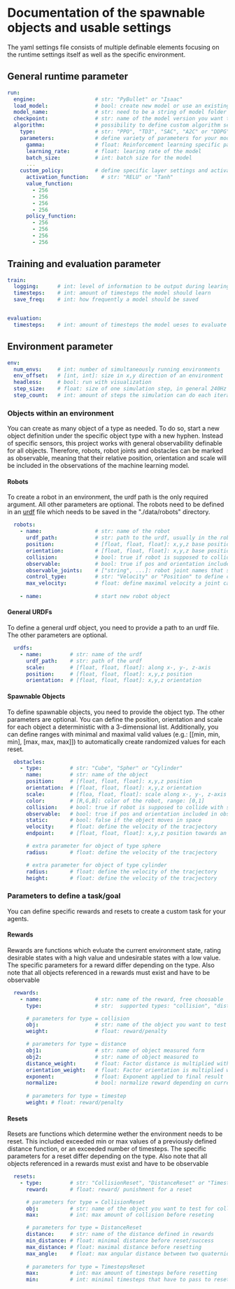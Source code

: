 # Documentation of the spawnable objects and usable settings
The yaml settings file consists of multiple definable elements focusing on the runtime settings itself as well as the specific environment. 

## General runtime parameter 
```yaml
run:
  engine:                   # str: "PyBullet" or "Isaac"
  load_model:               # bool: create new model or use an existing one 
  model_name:               # str: need to be a string of model folder
  checkpoint:               # str: name of the model version you want to continue training (including .zip)
  algorithm:                # possibility to define custom algorithm settings. Otherwise a default is used
    type:                   # str: "PPO", "TD3", "SAC", "A2C" or "DDPG"
    parameters:             # define variety of parameters for your model e.g.:
      gamma:                # float: Reinforcement learning specific parameter
      learning_rate:        # float: learing rate of the model
      batch_size:           # int: batch size for the model
      ...
    custom_policy:          # define specific layer settings and activation function
      activation_function:    # str: "RELU" or "Tanh"
      value_function:
        - 256
        - 256
        - 256
        - 256
      policy_function:
        - 256
        - 256
        - 256
        - 256
```

## Training and evaluation parameter
```yaml 
train:  	
  logging:      # int: level of information to be output during learing 0, 1, 2, ...
  timesteps:    # int: amount of timesteps the model should learn
  save_freq:    # int: how frequently a model should be saved


evaluation:
  timesteps:    # int: amount of timesteps the model ueses to evaluate
```

## Environment parameter
```yaml 
env:
  num_envs:     # int: number of simultaneously running environments
  env_offset:   # [int, int]: size in x,y direction of an environment
  headless:     # bool: run with visualization
  step_size:    # float: size of one simulation step, in general 240Hz = 1/240
  step_count:   # int: amount of steps the simulation can do each iteration
```

### Objects within an environment
You can create as many object of a type as needed. To do so, start a new object definition under the specific object type with a new hyphen. Instead of specific sensors, this project works with general observability definable for all objects. Therefore, robots, robot joints and obstacles can be marked as observable, meaning that their relative position, orientation and scale will be included in the observations of the machine learning model.

#### Robots
To create a robot in an environment, the urdf path is the only required argument. All other parameters are optional. The robots need to be defined in an [urdf](http://wiki.ros.org/urdf) file which needs to be saved in the "./data/robots" directory.
```yaml 
  robots:
    - name:                 # str: name of the robot  
      urdf_path:            # str: path to the urdf, usually in the robots folder
      position:             # [float, float, float]: x,y,z base position of the robot
      orientation:          # [float, float, float]: x,y,z base position of the robot
      collision:            # bool: true if robot is supposed to collide with surroundings
      observable:           # bool: true if pos and orientation included in observations for training
      observable_joints:    # ["string", ...]: robot joint names that should be observerd
      control_type:         # str: "Velocity" or "Position" to define control type
      max_velocity:         # float: define maximal velocity a joint can be moved by 
    
    - name:                 # start new robot object
```

#### General URDFs
To define a general urdf object, you need to provide a path to an urdf file. The other parameters are optional. 
```yaml 
  urdfs:
    - name:         # str: name of the urdf
      urdf_path:    # str: path of the urdf
      scale:        # [float, float, float]: along x-, y-, z-axis
      position:     # [float, float, float]: x,y,z position
      orientation:  # [float, float, float]: x,y,z orientation
```  

#### Spawnable Objects
To define spawnable objects, you need to provide the object typ. The other parameters are optional. You can define the position, orientation and scale for each object a deterministic with a 3-dimensional list. Additionally, you can define ranges with minimal and maximal valid values (e.g.: [[min, min, min], [max, max, max]]) to automatically create randomized values for each reset.
```yaml 
  obstacles:
    - type:         # str: "Cube", "Spher" or "Cylinder"
      name:         # str: name of the object
      position:     # [float, float, float]: x,y,z position
      orientation:  # [float, float, float]: x,y,z orientation
      scale:        # [floa, float, float]: scale along x-, y-, z-axis 
      color:        # [R,G,B]: color of the robot, range: [0,1]
      collision:    # bool: true if robot is supposed to collide with surroundings
      observable:   # bool: true if pos and orientation included in observations for training
      static:       # bool: false if the object moves in space 
      velocity:     # float: define the velocity of the tracjectory  
      endpoint:     # [float, float, float]: x,y,z position towards an object moves

      # extra parameter for object of type sphere
      radius:       # float: define the velocity of the tracjectory  

      # extra parameter for object of type cylinder
      radius:       # float: define the velocity of the tracjectory  
      height:       # float: define the velocity of the tracjectory  
```  

### Parameters to define a task/goal
You can define specific rewards and resets to create a custom task for your agents.

#### Rewards
Rewards are functions which evluate the current environment state, rating desirable states with a high value and undesirable states with a low value. The specific parameters for a reward differ depending on the type. Also note that all objects referenced in a rewards must exist and have to be observable
```yaml 
  rewards:
    - name:                 # str: name of the reward, free choosable 
      type:                 # str:  supported types: "collision", "distance" or "timestep"

      # parameters for type = collision 
      obj:                  # str: name of the object you want to test for collision 
      weight:               # float: reward/penalty

      # parameters for type = distance  
      obj1:                 # str: name of object measured form   
      obj2:                 # str: name of object measured to
      distance_weight:      # float: Factor distance is multiplied with
      orientation_weight:   # float: Factor orientation is multiplied with
      exponent:             # float: Exponent applied to final result
      normalize:            # bool: normalize reward depending on current pos relative to beginning pos
    
      # parameters for type = timestep
      weight: # float: reward/penalty
``` 

#### Resets
Resets are functions which determine wether the environment needs to be reset. This included exceeded min or max values of a previously defined distance function, or an exceeded number of timesteps. The specific parameters for a reset differ depending on the type. Also note that all objects referenced in a rewards must exist and have to be observable
```yaml 
  resets:  
    - type:         # str: "CollisionReset", "DistanceReset" or "TimestepsReset"
      reward:       # float: reward/ punishment for a reset

      # parameters for type = CollisionReset 
      obj:          # str: name of the object you want to test for collision 
      max:          # int: max amount of collision before reseting

      # parameters for type = DistanceReset 
      distance:     # str: name of the distance defined in rewards 
      min_distance: # float: minimal distance before reset/success
      max_distance: # float: maximal distance before resetting
      max_angle:    # float: max angular distance between two quaternions before resetting 
      
      # parameters for type = TimestepsReset 
      max:          # int: max amount of timesteps before resetting
      min:          # int: minimal timesteps that have to pass to reset/success
``` 
